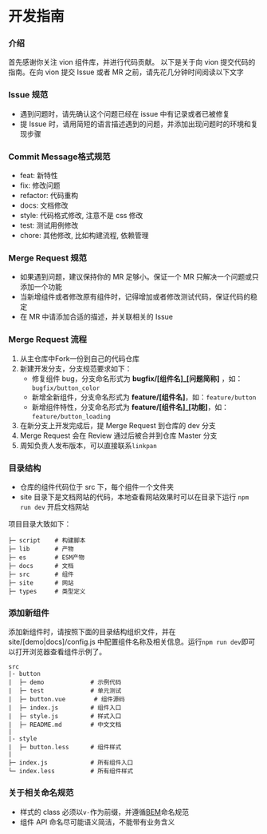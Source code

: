 # 开发指南

### 介绍

首先感谢你关注 vion 组件库，并进行代码贡献。
以下是关于向 vion 提交代码的指南。在向 vion 提交 Issue 或者 MR 之前，请先花几分钟时间阅读以下文字

### Issue 规范

- 遇到问题时，请先确认这个问题已经在 issue 中有记录或者已被修复
- 提 Issue 时，请用简短的语言描述遇到的问题，并添加出现问题时的环境和复现步骤

### Commit Message格式规范
- feat: 新特性
- fix: 修改问题
- refactor: 代码重构
- docs: 文档修改
- style: 代码格式修改, 注意不是 css 修改
- test: 测试用例修改
- chore: 其他修改, 比如构建流程, 依赖管理

### Merge Request 规范

- 如果遇到问题，建议保持你的 MR 足够小。保证一个 MR 只解决一个问题或只添加一个功能
- 当新增组件或者修改原有组件时，记得增加或者修改测试代码，保证代码的稳定
- 在 MR 中请添加合适的描述，并关联相关的 Issue

### Merge Request 流程
1. 从主仓库中Fork一份到自己的代码仓库
2. 新建开发分支，分支规范要求如下：
   - 修复组件 bug，分支命名形式为 **bugfix/[组件名]\_[问题简称]** ，如：`bugfix/button_color`
   - 新增全新组件，分支命名形式为 **feature/[组件名]**，如：`feature/button`
   - 新增组件特性，分支命名形式为 **feature/[组件名]\_[功能]**，如：`feature/button_loading`
3. 在新分支上开发完成后，提 Merge Request 到仓库的 dev 分支
4. Merge Request 会在 Review 通过后被合并到仓库 Master 分支
5. 周知负责人发布版本，可以直接联系`linkpan`

### 目录结构

- 仓库的组件代码位于 src 下，每个组件一个文件夹
- site 目录下是文档网站的代码，本地查看网站效果时可以在目录下运行 `npm run dev` 开启文档网站

项目目录大致如下：

```
├─ script    # 构建脚本
├─ lib       # 产物
├─ es        # ESM产物
├─ docs      # 文档
├─ src       # 组件
├─ site      # 网站
├─ types     # 类型定义
```

### 添加新组件

添加新组件时，请按照下面的目录结构组织文件，并在 site/[demo|docs]/config.js 中配置组件名称及相关信息。运行`npm run dev`即可以打开浏览器查看组件示例了。

```
src
|- button
|  ├─ demo             # 示例代码
|  ├─ test             # 单元测试
|  ├─ button.vue        # 组件源码
|  ├─ index.js         # 组件入口
|  ├─ style.js         # 样式入口
|  ├─ README.md        # 中文文档
|
|- style
|  ├─ button.less      # 组件样式
|
├─ index.js            # 所有组件入口
└─ index.less          # 所有组件样式
```

### 关于相关命名规范

- 样式的 class 必须以`v-`作为前缀，并遵循[BEM](https://github.com/Tencent/tmt-workflow/wiki/%E2%92%9B-%5B%E8%A7%84%E8%8C%83%5D--CSS-BEM-%E4%B9%A6%E5%86%99%E8%A7%84%E8%8C%83)命名规范
- 组件 API 命名尽可能语义简洁，不能带有业务含义
